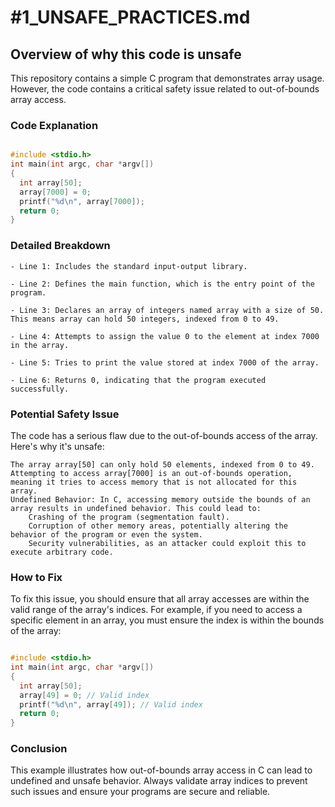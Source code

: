 # #1_UNSAFE_PRACTICES.md
## Overview of why this code is unsafe

This repository contains a simple C program that demonstrates array usage. However, the code contains a critical safety issue related to out-of-bounds array access.
### Code Explanation

```c

#include <stdio.h>
int main(int argc, char *argv[])
{
  int array[50];
  array[7000] = 0;
  printf("%d\n", array[7000]);
  return 0;
}
```

### Detailed Breakdown

    - Line 1: Includes the standard input-output library.

    - Line 2: Defines the main function, which is the entry point of the program.

    - Line 3: Declares an array of integers named array with a size of 50. This means array can hold 50 integers, indexed from 0 to 49.

    - Line 4: Attempts to assign the value 0 to the element at index 7000 in the array.

    - Line 5: Tries to print the value stored at index 7000 of the array.

    - Line 6: Returns 0, indicating that the program executed successfully.

### Potential Safety Issue

The code has a serious flaw due to the out-of-bounds access of the array. Here's why it's unsafe:

    The array array[50] can only hold 50 elements, indexed from 0 to 49.
    Attempting to access array[7000] is an out-of-bounds operation, meaning it tries to access memory that is not allocated for this array.
    Undefined Behavior: In C, accessing memory outside the bounds of an array results in undefined behavior. This could lead to:
        Crashing of the program (segmentation fault).
        Corruption of other memory areas, potentially altering the behavior of the program or even the system.
        Security vulnerabilities, as an attacker could exploit this to execute arbitrary code.

### How to Fix

To fix this issue, you should ensure that all array accesses are within the valid range of the array's indices. For example, if you need to access a specific element in an array, you must ensure the index is within the bounds of the array:
```c

#include <stdio.h>
int main(int argc, char *argv[])
{
  int array[50];
  array[49] = 0; // Valid index
  printf("%d\n", array[49]); // Valid index
  return 0;
}
```

### Conclusion

This example illustrates how out-of-bounds array access in C can lead to undefined and unsafe behavior. Always validate array indices to prevent such issues and ensure your programs are secure and reliable.
